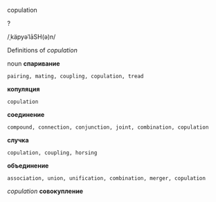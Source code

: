 copulation

?

/ˌkäpyəˈlāSH(ə)n/

Definitions of _copulation_

noun
**спаривание**

    pairing, mating, coupling, copulation, tread
**копуляция**

    copulation
**соединение**

    compound, connection, conjunction, joint, combination, copulation
**случка**

    copulation, coupling, horsing
**объединение**

    association, union, unification, combination, merger, copulation

_copulation_
**совокупление**